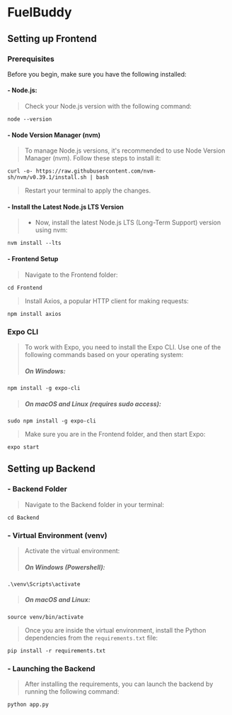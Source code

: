 
# FuelBuddy

## Setting up Frontend

### Prerequisites

Before you begin, make sure you have the following installed:

#### - Node.js: 
> Check your Node.js version with the following command:
```
node --version
```
#### - Node Version Manager (nvm)
>To manage Node.js versions, it's recommended to use Node Version Manager (nvm).
>  Follow these steps to install it:
```
curl -o- https://raw.githubusercontent.com/nvm-sh/nvm/v0.39.1/install.sh | bash
```
> Restart your terminal to apply the changes.
#### - Install the Latest Node.js LTS Version
> - Now, install the latest Node.js LTS (Long-Term Support) version using nvm:
```
nvm install --lts
```
#### - Frontend Setup
> Navigate to the Frontend folder:
```
cd Frontend
``` 
> Install Axios, a popular HTTP client for making requests:
```
npm install axios
``` 
### Expo CLI
>To work with Expo, you need to install the Expo CLI. Use one of the following commands based on your operating system:
> ##### On Windows: 
```
npm install -g expo-cli
``` 
>##### On macOS and Linux (requires sudo access):
```
sudo npm install -g expo-cli
```
> Make sure you are in the Frontend folder, and then start Expo:
```
expo start
```
## Setting up Backend
### - Backend Folder
> Navigate to the Backend folder in your terminal:
```
cd Backend
```
### - Virtual Environment (venv)
> Activate the virtual environment:
> ##### On Windows (Powershell):
```
.\venv\Scripts\activate
```
>##### On macOS and Linux:
```
source venv/bin/activate
```
> Once you are inside the virtual environment, install the Python dependencies from the `requirements.txt` file:
```
pip install -r requirements.txt
```
### - Launching the Backend
> After installing the requirements, you can launch the backend by running the following command:
```
python app.py
```
